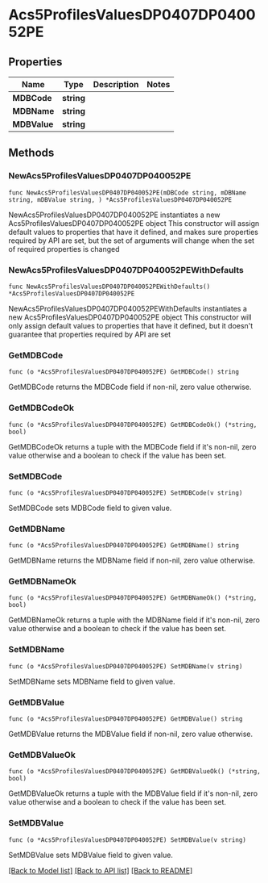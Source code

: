 # Acs5ProfilesValuesDP0407DP040052PE

## Properties

Name | Type | Description | Notes
------------ | ------------- | ------------- | -------------
**MDBCode** | **string** |  | 
**MDBName** | **string** |  | 
**MDBValue** | **string** |  | 

## Methods

### NewAcs5ProfilesValuesDP0407DP040052PE

`func NewAcs5ProfilesValuesDP0407DP040052PE(mDBCode string, mDBName string, mDBValue string, ) *Acs5ProfilesValuesDP0407DP040052PE`

NewAcs5ProfilesValuesDP0407DP040052PE instantiates a new Acs5ProfilesValuesDP0407DP040052PE object
This constructor will assign default values to properties that have it defined,
and makes sure properties required by API are set, but the set of arguments
will change when the set of required properties is changed

### NewAcs5ProfilesValuesDP0407DP040052PEWithDefaults

`func NewAcs5ProfilesValuesDP0407DP040052PEWithDefaults() *Acs5ProfilesValuesDP0407DP040052PE`

NewAcs5ProfilesValuesDP0407DP040052PEWithDefaults instantiates a new Acs5ProfilesValuesDP0407DP040052PE object
This constructor will only assign default values to properties that have it defined,
but it doesn't guarantee that properties required by API are set

### GetMDBCode

`func (o *Acs5ProfilesValuesDP0407DP040052PE) GetMDBCode() string`

GetMDBCode returns the MDBCode field if non-nil, zero value otherwise.

### GetMDBCodeOk

`func (o *Acs5ProfilesValuesDP0407DP040052PE) GetMDBCodeOk() (*string, bool)`

GetMDBCodeOk returns a tuple with the MDBCode field if it's non-nil, zero value otherwise
and a boolean to check if the value has been set.

### SetMDBCode

`func (o *Acs5ProfilesValuesDP0407DP040052PE) SetMDBCode(v string)`

SetMDBCode sets MDBCode field to given value.


### GetMDBName

`func (o *Acs5ProfilesValuesDP0407DP040052PE) GetMDBName() string`

GetMDBName returns the MDBName field if non-nil, zero value otherwise.

### GetMDBNameOk

`func (o *Acs5ProfilesValuesDP0407DP040052PE) GetMDBNameOk() (*string, bool)`

GetMDBNameOk returns a tuple with the MDBName field if it's non-nil, zero value otherwise
and a boolean to check if the value has been set.

### SetMDBName

`func (o *Acs5ProfilesValuesDP0407DP040052PE) SetMDBName(v string)`

SetMDBName sets MDBName field to given value.


### GetMDBValue

`func (o *Acs5ProfilesValuesDP0407DP040052PE) GetMDBValue() string`

GetMDBValue returns the MDBValue field if non-nil, zero value otherwise.

### GetMDBValueOk

`func (o *Acs5ProfilesValuesDP0407DP040052PE) GetMDBValueOk() (*string, bool)`

GetMDBValueOk returns a tuple with the MDBValue field if it's non-nil, zero value otherwise
and a boolean to check if the value has been set.

### SetMDBValue

`func (o *Acs5ProfilesValuesDP0407DP040052PE) SetMDBValue(v string)`

SetMDBValue sets MDBValue field to given value.



[[Back to Model list]](../README.md#documentation-for-models) [[Back to API list]](../README.md#documentation-for-api-endpoints) [[Back to README]](../README.md)


